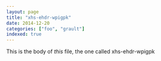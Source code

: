 ```yaml
---
layout: page
title: "xhs-ehdr-wpigpk"
date: 2014-12-20
categories: ["foo", "grault"]
indexed: true
---
```

This is the body of _this_ file, the one called xhs-ehdr-wpigpk
